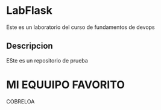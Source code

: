 # LabFlask

Este es un laboratorio del curso de fundamentos de devops

## Descripcion

ESte es un repositorio de prueba
# MI EQUUIPO FAVORITO
COBRELOA

